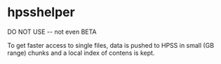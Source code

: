 # hpsshelper

DO NOT USE -- not even BETA

To get faster access to single files, data is pushed to HPSS in small (GB range)
chunks and a local index of contens is kept.


